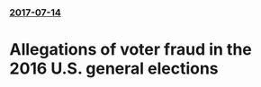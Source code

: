 ### [2017-07-14](/news/2017/07/14/index.md)

# Allegations of voter fraud in the 2016 U.S. general elections



